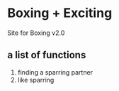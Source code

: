 # Boxing + Exciting

Site for Boxing v2.0

## a list of functions
1. finding a sparring partner
2. like sparring